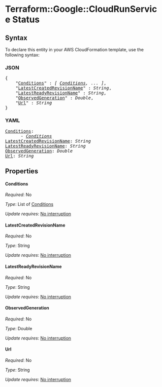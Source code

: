 # Terraform::Google::CloudRunService Status

## Syntax

To declare this entity in your AWS CloudFormation template, use the following syntax:

### JSON

<pre>
{
    "<a href="#conditions" title="Conditions">Conditions</a>" : <i>[ <a href="status-conditions.md">Conditions</a>, ... ]</i>,
    "<a href="#latestcreatedrevisionname" title="LatestCreatedRevisionName">LatestCreatedRevisionName</a>" : <i>String</i>,
    "<a href="#latestreadyrevisionname" title="LatestReadyRevisionName">LatestReadyRevisionName</a>" : <i>String</i>,
    "<a href="#observedgeneration" title="ObservedGeneration">ObservedGeneration</a>" : <i>Double</i>,
    "<a href="#url" title="Url">Url</a>" : <i>String</i>
}
</pre>

### YAML

<pre>
<a href="#conditions" title="Conditions">Conditions</a>: <i>
      - <a href="status-conditions.md">Conditions</a></i>
<a href="#latestcreatedrevisionname" title="LatestCreatedRevisionName">LatestCreatedRevisionName</a>: <i>String</i>
<a href="#latestreadyrevisionname" title="LatestReadyRevisionName">LatestReadyRevisionName</a>: <i>String</i>
<a href="#observedgeneration" title="ObservedGeneration">ObservedGeneration</a>: <i>Double</i>
<a href="#url" title="Url">Url</a>: <i>String</i>
</pre>

## Properties

#### Conditions

_Required_: No

_Type_: List of <a href="status-conditions.md">Conditions</a>

_Update requires_: [No interruption](https://docs.aws.amazon.com/AWSCloudFormation/latest/UserGuide/using-cfn-updating-stacks-update-behaviors.html#update-no-interrupt)

#### LatestCreatedRevisionName

_Required_: No

_Type_: String

_Update requires_: [No interruption](https://docs.aws.amazon.com/AWSCloudFormation/latest/UserGuide/using-cfn-updating-stacks-update-behaviors.html#update-no-interrupt)

#### LatestReadyRevisionName

_Required_: No

_Type_: String

_Update requires_: [No interruption](https://docs.aws.amazon.com/AWSCloudFormation/latest/UserGuide/using-cfn-updating-stacks-update-behaviors.html#update-no-interrupt)

#### ObservedGeneration

_Required_: No

_Type_: Double

_Update requires_: [No interruption](https://docs.aws.amazon.com/AWSCloudFormation/latest/UserGuide/using-cfn-updating-stacks-update-behaviors.html#update-no-interrupt)

#### Url

_Required_: No

_Type_: String

_Update requires_: [No interruption](https://docs.aws.amazon.com/AWSCloudFormation/latest/UserGuide/using-cfn-updating-stacks-update-behaviors.html#update-no-interrupt)


